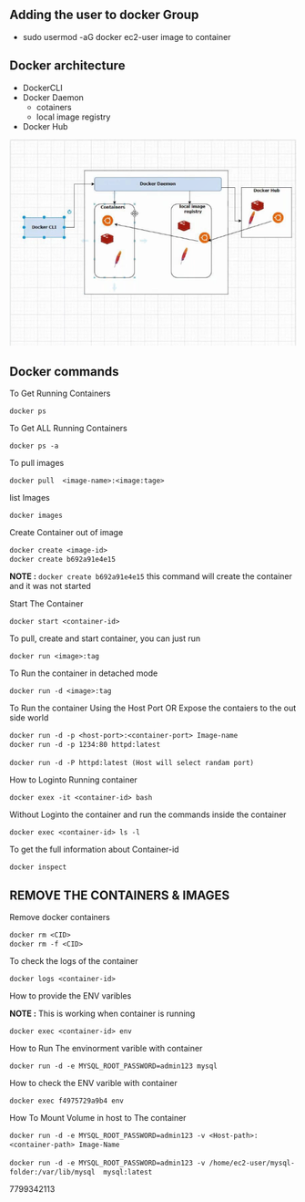 ## Adding the user to docker Group 

- sudo usermod -aG docker ec2-user 
image to container 
## Docker architecture 
 - DockerCLI
 - Docker Daemon
    - cotainers
    - local image registry
 - Docker Hub

 ![](2022-08-08-16-38-57.png)

## Docker commands 
To Get Running  Containers
```
docker ps
```
To Get ALL Running  Containers
```
docker ps -a
```
To pull images
```
docker pull  <image-name>:<image:tage>
```
list Images
```
docker images 
```
Create Container out of image
```
docker create <image-id> 
docker create b692a91e4e15
```
**NOTE :**  `docker create b692a91e4e15` this command will create the container and it was not started 

Start The Container
```
docker start <container-id>
```
To pull, create and start container, you can just run 
```
docker run <image>:tag
```
To Run the container in detached mode
```
docker run -d <image>:tag
```
To Run the container Using the Host Port OR Expose the contaiers to the out side world 
```
docker run -d -p <host-port>:<container-port> Image-name
docker run -d -p 1234:80 httpd:latest 

docker run -d -P httpd:latest (Host will select randam port)
```
How to Loginto Running container
```
docker exex -it <container-id> bash 
```
Without Loginto the container and run the commands inside the container 
```
docker exec <container-id> ls -l
```
To get the full information about Container-id
```
docker inspect
```
## REMOVE THE CONTAINERS & IMAGES
Remove docker containers 
```
docker rm <CID>
docker rm -f <CID>
```

To check the logs of the container
```
docker logs <container-id>
```
How to provide the ENV varibles 

**NOTE :**  This is working when container is running 
```
docker exec <container-id> env
```
How to Run The envinorment varible with container 
```
docker run -d -e MYSQL_ROOT_PASSWORD=admin123 mysql
```
How to check the ENV varible with container 
```
docker exec f4975729a9b4 env
```
How To Mount Volume in host to The container  
```
docker run -d -e MYSQL_ROOT_PASSWORD=admin123 -v <Host-path>:<container-path> Image-Name

docker run -d -e MYSQL_ROOT_PASSWORD=admin123 -v /home/ec2-user/mysql-folder:/var/lib/mysql  mysql:latest

```


7799342113
